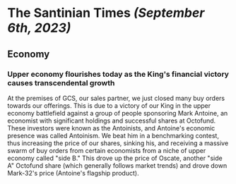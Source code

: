 # The Santinian Times _(September 6th, 2023)_

## Economy

### Upper economy flourishes today as the King's financial victory causes transcendental growth

At the premises of GCS, our sales partner, we just closed many buy orders towards our offerings.
This is due to a victory of our King in the upper economy battlefield against a group of people
sponsoring Mark Antoine, an economist with significant holdings and successful shares at Octofund.
These investors were known as the Antoinists, and Antoine's economic presence was called Antoinism.
We beat him in a benchmarking contest, thus increasing the price of our shares, sinking his, and
receiving a massive swarm of buy orders from certain economists from a niche of upper economy called
"side B." This drove up the price of Oscate, another "side A" Octofund share (which generally follows
market trends) and drove down Mark-32's price (Antoine's flagship product).
